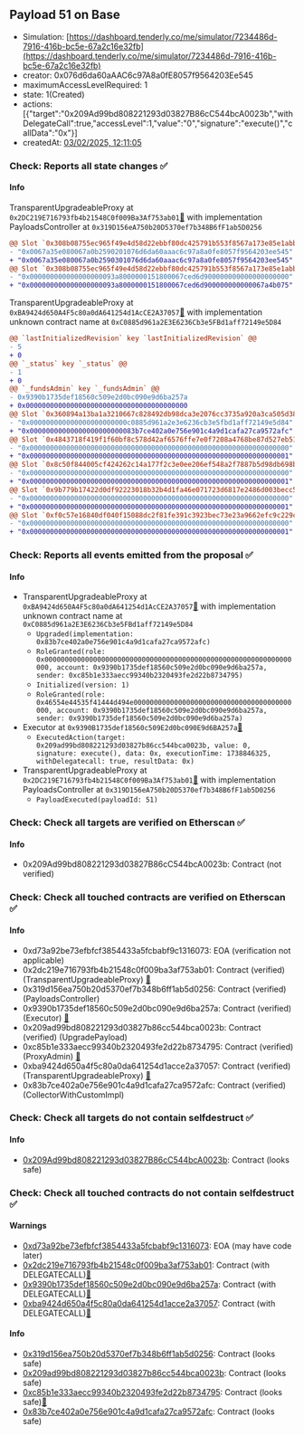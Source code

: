 ## Payload 51 on Base

- Simulation: [https://dashboard.tenderly.co/me/simulator/7234486d-7916-416b-bc5e-67a2c16e32fb](https://dashboard.tenderly.co/me/simulator/7234486d-7916-416b-bc5e-67a2c16e32fb)
- creator: 0x076d6da60aAAC6c97A8a0fE8057f9564203Ee545
- maximumAccessLevelRequired: 1
- state: 1(Created)
- actions: [{"target":"0x209Ad99bd808221293d03827B86cC544bcA0023b","withDelegateCall":true,"accessLevel":1,"value":"0","signature":"execute()","callData":"0x"}]
- createdAt: [03/02/2025, 12:11:05](https://basescan.org/tx/0x49e824b8e2ab3b799f4006541697ea5602876bc5a6b1b24e5e6f096e8b5b7a34)

### Check: Reports all state changes :white_check_mark:

#### Info


TransparentUpgradeableProxy at `0x2DC219E716793fb4b21548C0f009Ba3Af753ab01`[:ghost:](https://github.com/bgd-labs/aave-address-book "GovernanceV3Base.PAYLOADS_CONTROLLER") with implementation PayloadsController at `0x319D156eA750b20D5370ef7b348B6fF1ab5D0256`
```diff
@@ Slot `0x308b08755ec965f49e4d58d22ebbf80dc425791b553f8567a173e85e1abb76c3` @@
- "0x0067a35e080067a0b2590201076d6da60aaac6c97a8a0fe8057f9564203ee545"
+ "0x0067a35e080067a0b2590301076d6da60aaac6c97a8a0fe8057f9564203ee545"
@@ Slot `0x308b08755ec965f49e4d58d22ebbf80dc425791b553f8567a173e85e1abb76c4` @@
- "0x000000000000000000093a8000000151800067ced6d900000000000000000000"
+ "0x000000000000000000093a8000000151800067ced6d900000000000067a4b075"
```

TransparentUpgradeableProxy at `0xBA9424d650A4F5c80a0dA641254d1AcCE2A37057`[:ghost:](https://github.com/bgd-labs/aave-address-book "AaveV3Base.COLLECTOR") with implementation unknown contract name at `0xC0885d961a2E3E6236Cb3e5FBd1aff72149e5D84`
```diff
@@ `lastInitializedRevision` key `lastInitializedRevision` @@
- 5
+ 0
@@ `_status` key `_status` @@
- 1
+ 0
@@ `_fundsAdmin` key `_fundsAdmin` @@
- 0x9390b1735def18560c509e2d0bc090e9d6ba257a
+ 0x0000000000000000000000000000000000000000
@@ Slot `0x360894a13ba1a3210667c828492db98dca3e2076cc3735a920a3ca505d382bbc` @@
- "0x000000000000000000000000c0885d961a2e3e6236cb3e5fbd1aff72149e5d84"
+ "0x00000000000000000000000083b7ce402a0e756e901c4a9d1cafa27ca9572afc"
@@ Slot `0x4843718f419f1f60bf8c578d42af6576ffe7e0f7208a4768be87d527eb519c4a` @@
- "0x0000000000000000000000000000000000000000000000000000000000000000"
+ "0x0000000000000000000000000000000000000000000000000000000000000001"
@@ Slot `0x8c50f844005cf424262c14a177f2c3e0ee206ef548a2f7887b5d98db698bb891` @@
- "0x0000000000000000000000000000000000000000000000000000000000000000"
+ "0x0000000000000000000000000000000000000000000000000000000000000001"
@@ Slot `0x9b779b17422d0df92223018b32b4d1fa46e071723d6817e2486d003becc55f00` @@
- "0x0000000000000000000000000000000000000000000000000000000000000000"
+ "0x0000000000000000000000000000000000000000000000000000000000000001"
@@ Slot `0xf0c57e16840df040f15088dc2f81fe391c3923bec73e23a9662efc9c229c6a00` @@
- "0x0000000000000000000000000000000000000000000000000000000000000000"
+ "0x0000000000000000000000000000000000000000000000000000000000000001"
```


### Check: Reports all events emitted from the proposal :white_check_mark:

#### Info

- TransparentUpgradeableProxy at `0xBA9424d650A4F5c80a0dA641254d1AcCE2A37057`[:ghost:](https://github.com/bgd-labs/aave-address-book "AaveV3Base.COLLECTOR") with implementation unknown contract name at `0xC0885d961a2E3E6236Cb3e5FBd1aff72149e5D84`
  - `Upgraded(implementation: 0x83b7ce402a0e756e901c4a9d1cafa27ca9572afc)`
  - `RoleGranted(role: 0x0000000000000000000000000000000000000000000000000000000000000000, account: 0x9390b1735def18560c509e2d0bc090e9d6ba257a, sender: 0xc85b1e333aecc99340b2320493fe2d22b8734795)`
  - `Initialized(version: 1)`
  - `RoleGranted(role: 0x46554e44535f41444d494e000000000000000000000000000000000000000000, account: 0x9390b1735def18560c509e2d0bc090e9d6ba257a, sender: 0x9390b1735def18560c509e2d0bc090e9d6ba257a)`
- Executor at `0x9390B1735def18560c509E2d0bc090E9d6BA257a`[:ghost:](https://github.com/bgd-labs/aave-address-book "AaveV3Base.ACL_ADMIN, GovernanceV3Base.EXECUTOR_LVL_1")
  - `ExecutedAction(target: 0x209ad99bd808221293d03827b86cc544bca0023b, value: 0, signature: execute(), data: 0x, executionTime: 1738846325, withDelegatecall: true, resultData: 0x)`
- TransparentUpgradeableProxy at `0x2DC219E716793fb4b21548C0f009Ba3Af753ab01`[:ghost:](https://github.com/bgd-labs/aave-address-book "GovernanceV3Base.PAYLOADS_CONTROLLER") with implementation PayloadsController at `0x319D156eA750b20D5370ef7b348B6fF1ab5D0256`
  - `PayloadExecuted(payloadId: 51)`

### Check: Check all targets are verified on Etherscan :white_check_mark:

#### Info

- 0x209Ad99bd808221293d03827B86cC544bcA0023b: Contract (not verified) 

### Check: Check all touched contracts are verified on Etherscan :white_check_mark:

#### Info

- 0xd73a92be73efbfcf3854433a5fcbabf9c1316073: EOA (verification not applicable)
- 0x2dc219e716793fb4b21548c0f009ba3af753ab01: Contract (verified) (TransparentUpgradeableProxy) [:ghost:](https://github.com/bgd-labs/aave-address-book "GovernanceV3Base.PAYLOADS_CONTROLLER")
- 0x319d156ea750b20d5370ef7b348b6ff1ab5d0256: Contract (verified) (PayloadsController) 
- 0x9390b1735def18560c509e2d0bc090e9d6ba257a: Contract (verified) (Executor) [:ghost:](https://github.com/bgd-labs/aave-address-book "AaveV3Base.ACL_ADMIN, GovernanceV3Base.EXECUTOR_LVL_1")
- 0x209ad99bd808221293d03827b86cc544bca0023b: Contract (verified) (UpgradePayload) 
- 0xc85b1e333aecc99340b2320493fe2d22b8734795: Contract (verified) (ProxyAdmin) [:ghost:](https://github.com/bgd-labs/aave-address-book "MiscBase.PROXY_ADMIN")
- 0xba9424d650a4f5c80a0da641254d1acce2a37057: Contract (verified) (TransparentUpgradeableProxy) [:ghost:](https://github.com/bgd-labs/aave-address-book "AaveV3Base.COLLECTOR")
- 0x83b7ce402a0e756e901c4a9d1cafa27ca9572afc: Contract (verified) (CollectorWithCustomImpl) 

### Check: Check all targets do not contain selfdestruct :white_check_mark:

#### Info

- [0x209Ad99bd808221293d03827B86cC544bcA0023b](https://basescan.org/address/0x209Ad99bd808221293d03827B86cC544bcA0023b): Contract (looks safe)

### Check: Check all touched contracts do not contain selfdestruct :white_check_mark:

#### Warnings

- [0xd73a92be73efbfcf3854433a5fcbabf9c1316073](https://basescan.org/address/0xd73a92be73efbfcf3854433a5fcbabf9c1316073): EOA (may have code later)
- [0x2dc219e716793fb4b21548c0f009ba3af753ab01](https://basescan.org/address/0x2dc219e716793fb4b21548c0f009ba3af753ab01): Contract (with DELEGATECALL)[:ghost:](https://github.com/bgd-labs/aave-address-book "GovernanceV3Base.PAYLOADS_CONTROLLER")
- [0x9390b1735def18560c509e2d0bc090e9d6ba257a](https://basescan.org/address/0x9390b1735def18560c509e2d0bc090e9d6ba257a): Contract (with DELEGATECALL)[:ghost:](https://github.com/bgd-labs/aave-address-book "AaveV3Base.ACL_ADMIN, GovernanceV3Base.EXECUTOR_LVL_1")
- [0xba9424d650a4f5c80a0da641254d1acce2a37057](https://basescan.org/address/0xba9424d650a4f5c80a0da641254d1acce2a37057): Contract (with DELEGATECALL)[:ghost:](https://github.com/bgd-labs/aave-address-book "AaveV3Base.COLLECTOR")

#### Info

- [0x319d156ea750b20d5370ef7b348b6ff1ab5d0256](https://basescan.org/address/0x319d156ea750b20d5370ef7b348b6ff1ab5d0256): Contract (looks safe)
- [0x209ad99bd808221293d03827b86cc544bca0023b](https://basescan.org/address/0x209ad99bd808221293d03827b86cc544bca0023b): Contract (looks safe)
- [0xc85b1e333aecc99340b2320493fe2d22b8734795](https://basescan.org/address/0xc85b1e333aecc99340b2320493fe2d22b8734795): Contract (looks safe)[:ghost:](https://github.com/bgd-labs/aave-address-book "MiscBase.PROXY_ADMIN")
- [0x83b7ce402a0e756e901c4a9d1cafa27ca9572afc](https://basescan.org/address/0x83b7ce402a0e756e901c4a9d1cafa27ca9572afc): Contract (looks safe)

